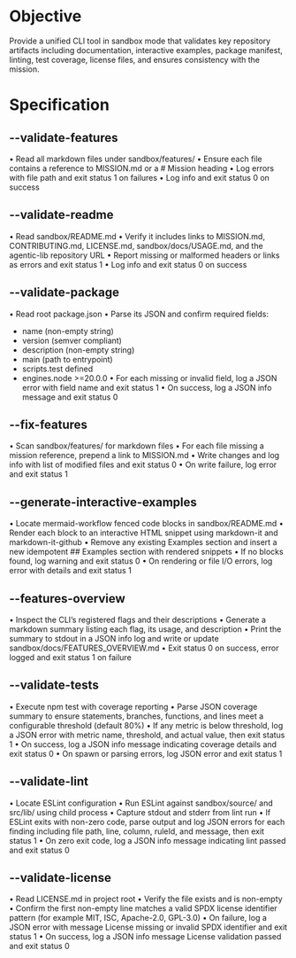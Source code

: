 # Objective

Provide a unified CLI tool in sandbox mode that validates key repository artifacts including documentation, interactive examples, package manifest, linting, test coverage, license files, and ensures consistency with the mission.

# Specification

## --validate-features
 • Read all markdown files under sandbox/features/
 • Ensure each file contains a reference to MISSION.md or a # Mission heading
 • Log errors with file path and exit status 1 on failures
 • Log info and exit status 0 on success

## --validate-readme
 • Read sandbox/README.md
 • Verify it includes links to MISSION.md, CONTRIBUTING.md, LICENSE.md, sandbox/docs/USAGE.md, and the agentic-lib repository URL
 • Report missing or malformed headers or links as errors and exit status 1
 • Log info and exit status 0 on success

## --validate-package
 • Read root package.json
 • Parse its JSON and confirm required fields:
   - name (non-empty string)
   - version (semver compliant)
   - description (non-empty string)
   - main (path to entrypoint)
   - scripts.test defined
   - engines.node >=20.0.0
 • For each missing or invalid field, log a JSON error with field name and exit status 1
 • On success, log a JSON info message and exit status 0

## --fix-features
 • Scan sandbox/features/ for markdown files
 • For each file missing a mission reference, prepend a link to MISSION.md
 • Write changes and log info with list of modified files and exit status 0
 • On write failure, log error and exit status 1

## --generate-interactive-examples
 • Locate mermaid-workflow fenced code blocks in sandbox/README.md
 • Render each block to an interactive HTML snippet using markdown-it and markdown-it-github
 • Remove any existing Examples section and insert a new idempotent ## Examples section with rendered snippets
 • If no blocks found, log warning and exit status 0
 • On rendering or file I/O errors, log error with details and exit status 1

## --features-overview
 • Inspect the CLI’s registered flags and their descriptions
 • Generate a markdown summary listing each flag, its usage, and description
 • Print the summary to stdout in a JSON info log and write or update sandbox/docs/FEATURES_OVERVIEW.md
 • Exit status 0 on success, error logged and exit status 1 on failure

## --validate-tests
 • Execute npm test with coverage reporting
 • Parse JSON coverage summary to ensure statements, branches, functions, and lines meet a configurable threshold (default 80%)
 • If any metric is below threshold, log a JSON error with metric name, threshold, and actual value, then exit status 1
 • On success, log a JSON info message indicating coverage details and exit status 0
 • On spawn or parsing errors, log JSON error and exit status 1

## --validate-lint
 • Locate ESLint configuration
 • Run ESLint against sandbox/source/ and src/lib/ using child process
 • Capture stdout and stderr from lint run
 • If ESLint exits with non-zero code, parse output and log JSON errors for each finding including file path, line, column, ruleId, and message, then exit status 1
 • On zero exit code, log a JSON info message indicating lint passed and exit status 0

## --validate-license
 • Read LICENSE.md in project root
 • Verify the file exists and is non-empty
 • Confirm the first non-empty line matches a valid SPDX license identifier pattern (for example MIT, ISC, Apache-2.0, GPL-3.0)
 • On failure, log a JSON error with message License missing or invalid SPDX identifier and exit status 1
 • On success, log a JSON info message License validation passed and exit status 0
